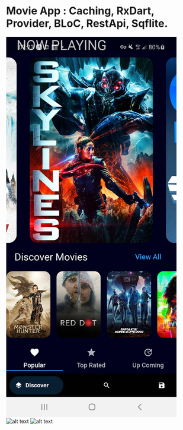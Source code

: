 # Movie App : Caching, RxDart, Provider, BLoC, RestApi, Sqflite.

![alt text](https://github.com/mmolaei7878/MovieFlutter/blob/main/Pics/1.jpg) 
![alt text]("https://github.com/mmolaei7878/MovieFlutter/blob/main/Pics/2.jpg") 
![alt text]("https://github.com/mmolaei7878/MovieFlutter/blob/main/Pics/3.jpg") 

